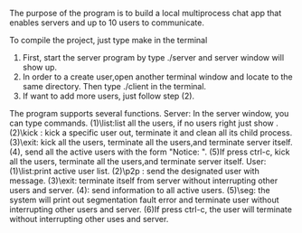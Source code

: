 The purpose of the program is to build a local multiprocess chat app that enables servers and up to 10 users to communicate.

To compile the project, just type make in the terminal
1) First, start the server program by type ./server and server window will show up.
2) In order to a create user,open another terminal window and locate to the same directory. Then type ./client <user name> in the terminal.
3) If want to add more users, just follow step (2).

The program supports several functions.
  Server: In the server window, you can type commands.
  (1)\list:list all the users, if no users right just show <no user>.
  (2)\kick <username>: kick a specific user out, terminate it and clean all its child process.
  (3)\exit: kick all the users, terminate all the users,and terminate server itself.
  (4)<any-other-text>, send all the active users with the form "Notice: <any-other-text>".
  (5)If press ctrl-c, kick all the users, terminate all the users,and terminate server itself.
  User:
  (1)\list:print active user list.
  (2)\p2p <username> <message>: send the designated user with message.
  (3)\exit: terminate itself from server without interrupting other users and server.
  (4)<any-other-text>: send information to all active users.
  (5)\seg: the system will print out segmentation fault error and terminate user without interrupting other users and server.
  (6)If press ctrl-c, the user will terminate without interrupting other uses and server.
